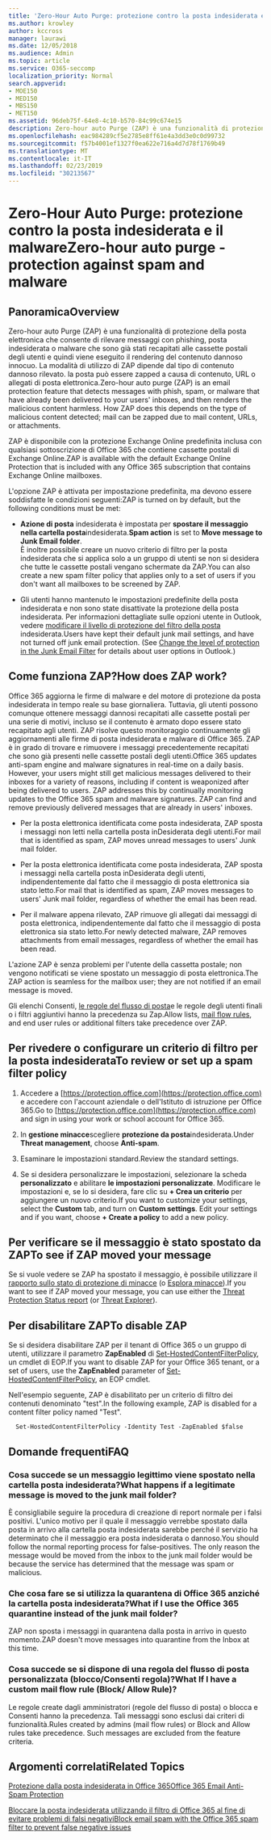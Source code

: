 ```yaml
---
title: 'Zero-Hour Auto Purge: protezione contro la posta indesiderata e il malware'
ms.author: krowley
author: kccross
manager: laurawi
ms.date: 12/05/2018
ms.audience: Admin
ms.topic: article
ms.service: O365-seccomp
localization_priority: Normal
search.appverid:
- MOE150
- MED150
- MBS150
- MET150
ms.assetid: 96deb75f-64e8-4c10-b570-84c99c674e15
description: Zero-hour auto Purge (ZAP) è una funzionalità di protezione della posta elettronica che consente di rilevare i messaggi con posta indesiderata o malware che sono già stati recapitati alle cassette postali degli utenti e quindi di eseguire il rendering del contenuto dannoso innocuo. La modalità di utilizzo di ZAP dipende dal tipo di contenuto dannoso rilevato.
ms.openlocfilehash: eac984289cf5e2785e8ff61e4a3dd3e0c0d99732
ms.sourcegitcommit: f57b4001ef1327f0ea622e716a4d7d78f1769b49
ms.translationtype: MT
ms.contentlocale: it-IT
ms.lasthandoff: 02/23/2019
ms.locfileid: "30213567"
---
```

# <a name="zero-hour-auto-purge---protection-against-spam-and-malware"></a><span data-ttu-id="4a31d-104">Zero-Hour Auto Purge: protezione contro la posta indesiderata e il malware</span><span class="sxs-lookup"><span data-stu-id="4a31d-104">Zero-hour auto purge - protection against spam and malware</span></span>

## <a name="overview"></a><span data-ttu-id="4a31d-105">Panoramica</span><span class="sxs-lookup"><span data-stu-id="4a31d-105">Overview</span></span>

<span data-ttu-id="4a31d-p102">Zero-hour auto Purge (ZAP) è una funzionalità di protezione della posta elettronica che consente di rilevare messaggi con phishing, posta indesiderata o malware che sono già stati recapitati alle cassette postali degli utenti e quindi viene eseguito il rendering del contenuto dannoso innocuo. La modalità di utilizzo di ZAP dipende dal tipo di contenuto dannoso rilevato. la posta può essere zapped a causa di contenuto, URL o allegati di posta elettronica.</span><span class="sxs-lookup"><span data-stu-id="4a31d-p102">Zero-hour auto purge (ZAP) is an email protection feature that detects messages with phish, spam, or malware that have already been delivered to your users' inboxes, and then renders the malicious content harmless. How ZAP does this depends on the type of malicious content detected; mail can be zapped due to mail content, URLs, or attachments.</span></span>
  
<span data-ttu-id="4a31d-108">ZAP è disponibile con la protezione Exchange Online predefinita inclusa con qualsiasi sottoscrizione di Office 365 che contiene cassette postali di Exchange Online.</span><span class="sxs-lookup"><span data-stu-id="4a31d-108">ZAP is available with the default Exchange Online Protection that is included with any Office 365 subscription that contains Exchange Online mailboxes.</span></span>

<span data-ttu-id="4a31d-109">L'opzione ZAP è attivata per impostazione predefinita, ma devono essere soddisfatte le condizioni seguenti:</span><span class="sxs-lookup"><span data-stu-id="4a31d-109">ZAP is turned on by default, but the following conditions must be met:</span></span>
  
- <span data-ttu-id="4a31d-110">**Azione di posta** indesiderata è impostata per **spostare il messaggio nella cartella posta**indesiderata.</span><span class="sxs-lookup"><span data-stu-id="4a31d-110">**Spam action** is set to **Move message to Junk Email folder**.</span></span> <br/><span data-ttu-id="4a31d-111">È inoltre possibile creare un nuovo criterio di filtro per la posta indesiderata che si applica solo a un gruppo di utenti se non si desidera che tutte le cassette postali vengano schermate da ZAP.</span><span class="sxs-lookup"><span data-stu-id="4a31d-111">You can also create a new spam filter policy that applies only to a set of users if you don't want all mailboxes to be screened by ZAP.</span></span>

- <span data-ttu-id="4a31d-p103">Gli utenti hanno mantenuto le impostazioni predefinite della posta indesiderata e non sono state disattivate la protezione della posta indesiderata. Per informazioni dettagliate sulle opzioni utente in Outlook, vedere [modificare il livello di protezione del filtro della posta](https://support.office.com/article/change-the-level-of-protection-in-the-junk-email-filter-e89c12d8-9d61-4320-8c57-d982c8d52f6b) indesiderata.</span><span class="sxs-lookup"><span data-stu-id="4a31d-p103">Users have kept their default junk mail settings, and have not turned off junk email protection. (See [Change the level of protection in the Junk Email Filter](https://support.office.com/article/change-the-level-of-protection-in-the-junk-email-filter-e89c12d8-9d61-4320-8c57-d982c8d52f6b) for details about user options in Outlook.)</span></span> 
  
## <a name="how-does-zap-work"></a><span data-ttu-id="4a31d-114">Come funziona ZAP?</span><span class="sxs-lookup"><span data-stu-id="4a31d-114">How does ZAP work?</span></span>

<span data-ttu-id="4a31d-p104">Office 365 aggiorna le firme di malware e del motore di protezione da posta indesiderata in tempo reale su base giornaliera. Tuttavia, gli utenti possono comunque ottenere messaggi dannosi recapitati alle cassette postali per una serie di motivi, incluso se il contenuto è armato dopo essere stato recapitato agli utenti. ZAP risolve questo monitoraggio continuamente gli aggiornamenti alle firme di posta indesiderata e malware di Office 365. ZAP è in grado di trovare e rimuovere i messaggi precedentemente recapitati che sono già presenti nelle cassette postali degli utenti.</span><span class="sxs-lookup"><span data-stu-id="4a31d-p104">Office 365 updates anti-spam engine and malware signatures in real-time on a daily basis. However, your users might still get malicious messages delivered to their inboxes for a variety of reasons, including if content is weaponized after being delivered to users. ZAP addresses this by continually monitoring updates to the Office 365 spam and malware signatures. ZAP can find and remove previously delivered messages that are already in users' inboxes.</span></span> 

- <span data-ttu-id="4a31d-119">Per la posta elettronica identificata come posta indesiderata, ZAP sposta i messaggi non letti nella cartella posta inDesiderata degli utenti.</span><span class="sxs-lookup"><span data-stu-id="4a31d-119">For mail that is identified as spam, ZAP moves unread messages to users' Junk mail folder.</span></span> 

- <span data-ttu-id="4a31d-120">Per la posta elettronica identificata come posta indesiderata, ZAP sposta i messaggi nella cartella posta inDesiderata degli utenti, indipendentemente dal fatto che il messaggio di posta elettronica sia stato letto.</span><span class="sxs-lookup"><span data-stu-id="4a31d-120">For mail that is identified as spam, ZAP moves messages to users' Junk mail folder, regardless of whether the email has been read.</span></span>

- <span data-ttu-id="4a31d-121">Per il malware appena rilevato, ZAP rimuove gli allegati dai messaggi di posta elettronica, indipendentemente dal fatto che il messaggio di posta elettronica sia stato letto.</span><span class="sxs-lookup"><span data-stu-id="4a31d-121">For newly detected malware, ZAP removes attachments from email messages, regardless of whether the email has been read.</span></span> 
  
<span data-ttu-id="4a31d-122">L'azione ZAP è senza problemi per l'utente della cassetta postale; non vengono notificati se viene spostato un messaggio di posta elettronica.</span><span class="sxs-lookup"><span data-stu-id="4a31d-122">The ZAP action is seamless for the mailbox user; they are not notified if an email message is moved.</span></span>
  
<span data-ttu-id="4a31d-123">Gli elenchi Consenti, [le regole del flusso di posta](https://go.microsoft.com/fwlink/p/?LinkId=722755)e le regole degli utenti finali o i filtri aggiuntivi hanno la precedenza su Zap.</span><span class="sxs-lookup"><span data-stu-id="4a31d-123">Allow lists, [mail flow rules](https://go.microsoft.com/fwlink/p/?LinkId=722755), and end user rules or additional filters take precedence over ZAP.</span></span>
  
## <a name="to-review-or-set-up-a-spam-filter-policy"></a><span data-ttu-id="4a31d-124">Per rivedere o configurare un criterio di filtro per la posta indesiderata</span><span class="sxs-lookup"><span data-stu-id="4a31d-124">To review or set up a spam filter policy</span></span>
  
1. <span data-ttu-id="4a31d-125">Accedere a [https://protection.office.com](https://protection.office.com) e accedere con l'account aziendale o dell'Istituto di istruzione per Office 365.</span><span class="sxs-lookup"><span data-stu-id="4a31d-125">Go to [https://protection.office.com](https://protection.office.com) and sign in using your work or school account for Office 365.</span></span>

2. <span data-ttu-id="4a31d-126">In **gestione minacce**scegliere **protezione da posta**indesiderata.</span><span class="sxs-lookup"><span data-stu-id="4a31d-126">Under **Threat management**, choose **Anti-spam**.</span></span>

3. <span data-ttu-id="4a31d-127">Esaminare le impostazioni standard.</span><span class="sxs-lookup"><span data-stu-id="4a31d-127">Review the standard settings.</span></span> 

4. <span data-ttu-id="4a31d-p105">Se si desidera personalizzare le impostazioni, selezionare la scheda **personalizzato** e abilitare **le impostazioni personalizzate**. Modificare le impostazioni e, se lo si desidera, fare clic su **+ Crea un criterio** per aggiungere un nuovo criterio.</span><span class="sxs-lookup"><span data-stu-id="4a31d-p105">If you want to customize your settings, select the **Custom** tab, and turn on **Custom settings**. Edit your settings and if you want, choose **+ Create a policy** to add a new policy.</span></span> 
    
## <a name="to-see-if-zap-moved-your-message"></a><span data-ttu-id="4a31d-130">Per verificare se il messaggio è stato spostato da ZAP</span><span class="sxs-lookup"><span data-stu-id="4a31d-130">To see if ZAP moved your message</span></span>

<span data-ttu-id="4a31d-131">Se si vuole vedere se ZAP ha spostato il messaggio, è possibile utilizzare il [rapporto sullo stato di protezione di minacce](view-email-security-reports.md#threat-protection-status-report) (o [Esplora minacce](use-explorer-in-security-and-compliance.md)).</span><span class="sxs-lookup"><span data-stu-id="4a31d-131">If you want to see if ZAP moved your message, you can use either the [Threat Protection Status report](view-email-security-reports.md#threat-protection-status-report) (or [Threat Explorer](use-explorer-in-security-and-compliance.md)).</span></span>
    
## <a name="to-disable-zap"></a><span data-ttu-id="4a31d-132">Per disabilitare ZAP</span><span class="sxs-lookup"><span data-stu-id="4a31d-132">To disable ZAP</span></span>
  
<span data-ttu-id="4a31d-133">Se si desidera disabilitare ZAP per il tenant di Office 365 o un gruppo di utenti, utilizzare il parametro **ZapEnabled** di [Set-HostedContentFilterPolicy](https://go.microsoft.com/fwlink/p/?LinkId=722758), un cmdlet di EOP.</span><span class="sxs-lookup"><span data-stu-id="4a31d-133">If you want to disable ZAP for your Office 365 tenant, or a set of users, use the **ZapEnabled** parameter of [Set-HostedContentFilterPolicy](https://go.microsoft.com/fwlink/p/?LinkId=722758), an EOP cmdlet.</span></span>
    
<span data-ttu-id="4a31d-134">Nell'esempio seguente, ZAP è disabilitato per un criterio di filtro dei contenuti denominato "test".</span><span class="sxs-lookup"><span data-stu-id="4a31d-134">In the following example, ZAP is disabled for a content filter policy named "Test".</span></span>
    
```
  Set-HostedContentFilterPolicy -Identity Test -ZapEnabled $false
```

## <a name="faq"></a><span data-ttu-id="4a31d-135">Domande frequenti</span><span class="sxs-lookup"><span data-stu-id="4a31d-135">FAQ</span></span>

### <a name="what-happens-if-a-legitimate-message-is-moved-to-the-junk-mail-folder"></a><span data-ttu-id="4a31d-136">Cosa succede se un messaggio legittimo viene spostato nella cartella posta indesiderata?</span><span class="sxs-lookup"><span data-stu-id="4a31d-136">What happens if a legitimate message is moved to the junk mail folder?</span></span>
  
<span data-ttu-id="4a31d-p106">È consigliabile seguire la procedura di creazione di report normale per i falsi positivi. L'unico motivo per il quale il messaggio verrebbe spostato dalla posta in arrivo alla cartella posta indesiderata sarebbe perché il servizio ha determinato che il messaggio era posta indesiderata o dannoso.</span><span class="sxs-lookup"><span data-stu-id="4a31d-p106">You should follow the normal reporting process for false-positives. The only reason the message would be moved from the inbox to the junk mail folder would be because the service has determined that the message was spam or malicious.</span></span>
  
### <a name="what-if-i-use-the-office-365-quarantine-instead-of-the-junk-mail-folder"></a><span data-ttu-id="4a31d-139">Che cosa fare se si utilizza la quarantena di Office 365 anziché la cartella posta indesiderata?</span><span class="sxs-lookup"><span data-stu-id="4a31d-139">What if I use the Office 365 quarantine instead of the junk mail folder?</span></span>
  
<span data-ttu-id="4a31d-140">ZAP non sposta i messaggi in quarantena dalla posta in arrivo in questo momento.</span><span class="sxs-lookup"><span data-stu-id="4a31d-140">ZAP doesn't move messages into quarantine from the Inbox at this time.</span></span>
  
### <a name="what-if-i-have-a-custom-mail-flow-rule-block-allow-rule"></a><span data-ttu-id="4a31d-141">Cosa succede se si dispone di una regola del flusso di posta personalizzata (blocco/Consenti regola)?</span><span class="sxs-lookup"><span data-stu-id="4a31d-141">What If I have a custom mail flow rule (Block/ Allow Rule)?</span></span>
  
<span data-ttu-id="4a31d-p107">Le regole create dagli amministratori (regole del flusso di posta) o blocca e Consenti hanno la precedenza. Tali messaggi sono esclusi dai criteri di funzionalità.</span><span class="sxs-lookup"><span data-stu-id="4a31d-p107">Rules created by admins (mail flow rules) or Block and Allow rules take precedence. Such messages are excluded from the feature criteria.</span></span>
  
## <a name="related-topics"></a><span data-ttu-id="4a31d-144">Argomenti correlati</span><span class="sxs-lookup"><span data-stu-id="4a31d-144">Related Topics</span></span>

[<span data-ttu-id="4a31d-145">Protezione dalla posta indesiderata in Office 365</span><span class="sxs-lookup"><span data-stu-id="4a31d-145">Office 365 Email Anti-Spam Protection</span></span>](anti-spam-protection.md)
  
[<span data-ttu-id="4a31d-146">Bloccare la posta indesiderata utilizzando il filtro di Office 365 al fine di evitare problemi di falsi negativi</span><span class="sxs-lookup"><span data-stu-id="4a31d-146">Block email spam with the Office 365 spam filter to prevent false negative issues</span></span>](block-email-spam-to-prevent-false-negatives.md)
  

